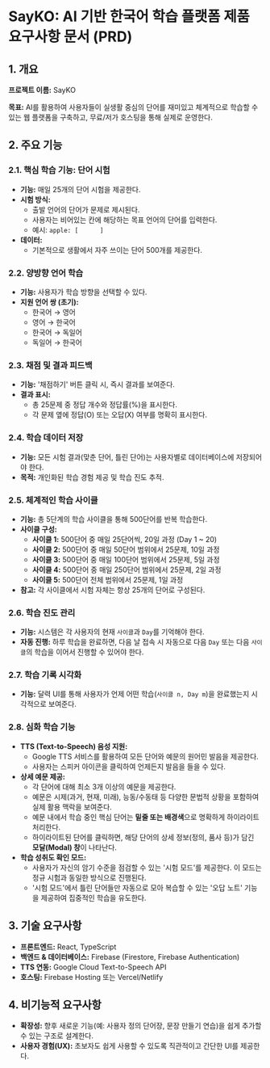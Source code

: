 # SayKO: AI 기반 한국어 학습 플랫폼 제품 요구사항 문서 (PRD)

## 1. 개요

**프로젝트 이름:** SayKO

**목표:** AI를 활용하여 사용자들이 실생활 중심의 단어를 재미있고 체계적으로 학습할 수 있는 웹 플랫폼을 구축하고, 무료/저가 호스팅을 통해 실제로 운영한다.

## 2. 주요 기능

### 2.1. 핵심 학습 기능: 단어 시험
- **기능:** 매일 25개의 단어 시험을 제공한다.
- **시험 방식:**
    - 출발 언어의 단어가 문제로 제시된다.
    - 사용자는 비어있는 칸에 해당하는 목표 언어의 단어를 입력한다.
    - 예시: `apple: [      ]`
- **데이터:**
    - 기본적으로 생활에서 자주 쓰이는 단어 500개를 제공한다.

### 2.2. 양방향 언어 학습
- **기능:** 사용자가 학습 방향을 선택할 수 있다.
- **지원 언어 쌍 (초기):**
    - 한국어 → 영어
    - 영어 → 한국어
    - 한국어 → 독일어
    - 독일어 → 한국어

### 2.3. 채점 및 결과 피드백
- **기능:** '채점하기' 버튼 클릭 시, 즉시 결과를 보여준다.
- **결과 표시:**
    - 총 25문제 중 정답 개수와 정답률(%)을 표시한다.
    - 각 문제 옆에 정답(O) 또는 오답(X) 여부를 명확히 표시한다.

### 2.4. 학습 데이터 저장
- **기능:** 모든 시험 결과(맞춘 단어, 틀린 단어)는 사용자별로 데이터베이스에 저장되어야 한다.
- **목적:** 개인화된 학습 경험 제공 및 학습 진도 추적.

### 2.5. 체계적인 학습 사이클
- **기능:** 총 5단계의 학습 사이클을 통해 500단어를 반복 학습한다.
- **사이클 구성:**
    - **사이클 1:** 500단어 중 매일 25단어씩, 20일 과정 (Day 1 ~ 20)
    - **사이클 2:** 500단어 중 매일 50단어 범위에서 25문제, 10일 과정
    - **사이클 3:** 500단어 중 매일 100단어 범위에서 25문제, 5일 과정
    - **사이클 4:** 500단어 중 매일 250단어 범위에서 25문제, 2일 과정
    - **사이클 5:** 500단어 전체 범위에서 25문제, 1일 과정
- **참고:** 각 사이클에서 시험 자체는 항상 25개의 단어로 구성된다.

### 2.6. 학습 진도 관리
- **기능:** 시스템은 각 사용자의 현재 `사이클`과 `Day`를 기억해야 한다.
- **자동 진행:** 하루 학습을 완료하면, 다음 날 접속 시 자동으로 다음 `Day` 또는 다음 `사이클`의 학습을 이어서 진행할 수 있어야 한다.

### 2.7. 학습 기록 시각화
- **기능:** 달력 UI를 통해 사용자가 언제 어떤 학습(`사이클 n, Day m`)을 완료했는지 시각적으로 보여준다.

### 2.8. 심화 학습 기능
- **TTS (Text-to-Speech) 음성 지원:**
    - Google TTS 서비스를 활용하여 모든 단어와 예문의 원어민 발음을 제공한다.
    - 사용자는 스피커 아이콘을 클릭하여 언제든지 발음을 들을 수 있다.
- **상세 예문 제공:**
    - 각 단어에 대해 최소 3개 이상의 예문을 제공한다.
    - 예문은 시제(과거, 현재, 미래), 능동/수동태 등 다양한 문법적 상황을 포함하여 실제 활용 맥락을 보여준다.
    - 예문 내에서 학습 중인 핵심 단어는 **밑줄 또는 배경색**으로 명확하게 하이라이트 처리한다.
    - 하이라이트된 단어를 클릭하면, 해당 단어의 상세 정보(정의, 품사 등)가 담긴 **모달(Modal) 창**이 나타난다.
- **학습 성취도 확인 모드:**
    - 사용자가 자신의 암기 수준을 점검할 수 있는 '시험 모드'를 제공한다. 이 모드는 정규 시험과 동일한 방식으로 진행된다.
    - '시험 모드'에서 틀린 단어들만 자동으로 모아 복습할 수 있는 '오답 노트' 기능을 제공하여 집중적인 학습을 유도한다.

## 3. 기술 요구사항
- **프론트엔드:** React, TypeScript
- **백엔드 & 데이터베이스:** Firebase (Firestore, Firebase Authentication)
- **TTS 연동:** Google Cloud Text-to-Speech API
- **호스팅:** Firebase Hosting 또는 Vercel/Netlify

## 4. 비기능적 요구사항
- **확장성:** 향후 새로운 기능(예: 사용자 정의 단어장, 문장 만들기 연습)을 쉽게 추가할 수 있는 구조로 설계한다.
- **사용자 경험(UX):** 초보자도 쉽게 사용할 수 있도록 직관적이고 간단한 UI를 제공한다. 